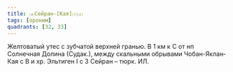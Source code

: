 ```yaml
---
title: ⒜Сейран-[Кая]⒯⒵
tags: [ороним]
quadrants: [З2, З3]
---
```


Желтоватый утес с зубчатой верхней гранью. В 1 км к С от нп Солнечная Долина
(Судак.), между скальными обрывами Чобан-Яклан-Кая с В и хр. Эльтиген I с З
Сейран – тюрк. ИЛ.
